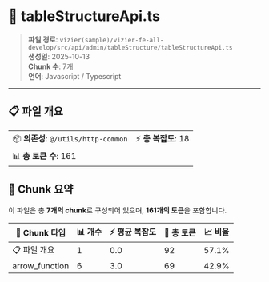 # 📄 tableStructureApi.ts

> **파일 경로**: `vizier(sample)/vizier-fe-all-develop/src/api/admin/tableStructure/tableStructureApi.ts`  
> **생성일**: 2025-10-13  
> **Chunk 수**: 7개  
> **언어**: Javascript / Typescript
---


## 📋 파일 개요

| | |
|--|--|
| 📦 **의존성**: `@/utils/http-common` | ⚡ **총 복잡도**: 18 |
| 📊 **총 토큰 수**: 161 |  |






## 🧩 Chunk 요약

이 파일은 총 **7개의 chunk**로 구성되어 있으며, **161개의 토큰**을 포함합니다.

| 🧩 Chunk 타입 | 📊 개수 | ⚡ 평균 복잡도 | 📝 총 토큰 | 📈 비율 |
|---------------|--------|-------------|----------|--------|
| 📋 파일 개요 | 1 | 0.0 | 92 | 57.1% |
| arrow_function | 6 | 3.0 | 69 | 42.9% |

